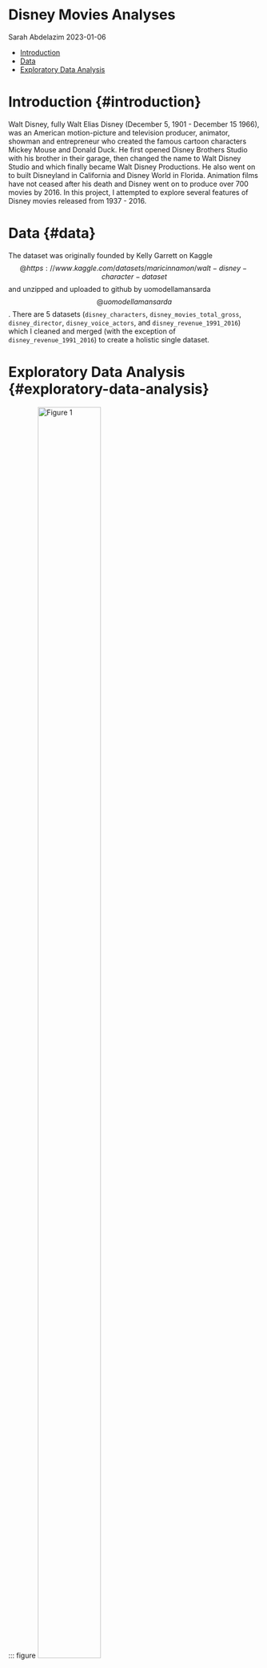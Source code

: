 # Disney Movies Analyses

Sarah Abdelazim 2023-01-06

-   [Introduction](#introduction)
-   [Data](#data)
-   [Exploratory Data Analysis](#exploratory-data-analysis)

# Introduction {#introduction}

Walt Disney, fully Walt Elias Disney (December 5, 1901 - December 15 1966), was an American motion-picture and television producer, animator, showman and entrepreneur who created the famous cartoon characters Mickey Mouse and Donald Duck. He first opened Disney Brothers Studio with his brother in their garage, then changed the name to Walt Disney Studio and which finally became Walt Disney Productions. He also went on to built Disneyland in California and Disney World in Florida. Animation films have not ceased after his death and Disney went on to produce over 700 movies by 2016. In this project, I attempted to explore several features of Disney movies released from 1937 - 2016.

# Data {#data}

The dataset was originally founded by Kelly Garrett on Kaggle $$@https://www.kaggle.com/datasets/maricinnamon/walt-disney-character-dataset$$ and unzipped and uploaded to github by uomodellamansarda $$@uomodellamansarda$$. There are 5 datasets (`disney_characters`, `disney_movies_total_gross`, `disney_director`, `disney_voice_actors`, and `disney_revenue_1991_2016`) which I cleaned and merged (with the exception of `disney_revenue_1991_2016`) to create a holistic single dataset.

# Exploratory Data Analysis {#exploratory-data-analysis}

::: figure
<img src="../data/figures/genre_chart.png" alt="Figure 1" width="50%" height="80%"/>

<p class="caption">

Figure 1

</p>
:::

From the graph above, we can see that sum of total gross earnings for all adventure movies released by Disney from 1937 - 2016 is the highest, followed by comedy movies. Gross refers to the total amount of revenue generated by a movie or other entertainment product, typically from ticket sales. The inflation adjusted gross is calculated by dividing the total gross by the average ticket price of that release year to estimate the number of tickets sold, which is then multiplied by the estimated average ticket price for that year to give a rough idea of what every movie made in the dollar value of that year.

::: figure
<img src="../data/figures/genre_count.png" alt="Figure 2" width="50%" height="60%"/>

<p class="caption">

Figure 2

</p>
:::

From the above graph, we can see that Disney released more comedy movies than any other genres from 1937 - 2016, still, adventure movies generated from gross earnings than comedy movies.

::: figure
<img src="../data/figures/rating_count.png" alt="Figure 3" width="50%" height="60%"/>

<p class="caption">

Figure 3

</p>
:::

From the above graph, we can see that most Disney movies released in the aforementioned time frame have a PG rating, which makes sense since a big portion of viewers are children under the age of 13.

::: figure
<img src="../data/figures/year_chart.png" alt="Figure 4" width="50%" height="60%"/>

<p class="caption">

Figure 4

</p>
:::

The line graph above shows the sum of gross and adjusted gross earnings for all movies produced in the indicated year. We can see that there are fluctuations through the years but the biggest jump happened from 2014-2016.

::: figure
<img src="../data/figures/revenue_chart.png" alt="Figure 5" width="50%" height="60%"/>

<p class="caption">

Figure 5

</p>
:::

::: figure
<img src="../data/figures/revenue_density.png" alt="Figure 6" width="50%" height="60%"/>

<p class="caption">

Figure 6

</p>
:::

Disney's total revenue generated from 1991 - 2016 is the sum of revenue generated from Studio Entertainment, Disney Consumer Products, Disney Interactive, Disney Media Network and Walt Disney Parks and Recreation. We can see from figure 5 that the total revenue kept on increasing progressively and figure 6 shows how total revenue is individually distributed.

::: figure
<img src="../data/figures/voice_actor_count.png" alt="Figure 7" width="50%" height="60%"/>

<p class="caption">

Figure 7

</p>
:::

::: figure
<img src="../data/figures/director_count.png" alt="Figure 8" width="50%" height="60%"/>

<p class="caption">

Figure 8

</p>
:::

::: figure
<img src="../data/figures/director_genres.png" alt="Figure 9" width="50%" height="80%"/>

<p class="caption">

Figure 9

</p>
:::

Figure 7 shows that Frank Walker was a voice actor for 24 characters in Disney movies from 1937 - 2016, while figure 8 shows that directors Wolfgang Reitheman and Ron Clements directed 7 movies, with the former directing a collection of adventure, comedy and musical movies while the latter directed mostly adventure movies and one comedy movie.
